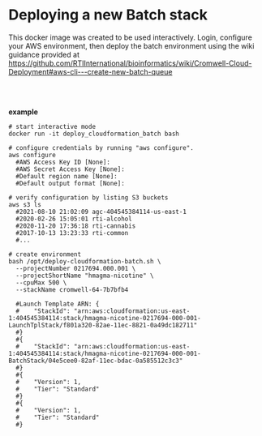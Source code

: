 # Deploying a new Batch stack
This docker image was created to be used interactively. Login, configure your AWS environment, then deploy the batch environment using the wiki guidance provided at
 https://github.com/RTIInternational/bioinformatics/wiki/Cromwell-Cloud-Deployment#aws-cli---create-new-batch-queue

<br><br>

**example**
```
# start interactive mode
docker run -it deploy_cloudformation_batch bash

# configure credentials by running "aws configure".
aws configure
  #AWS Access Key ID [None]:
  #AWS Secret Access Key [None]:
  #Default region name [None]:
  #Default output format [None]:
  
# verify configuration by listing S3 buckets  
aws s3 ls
  #2021-08-10 21:02:09 agc-404545384114-us-east-1
  #2020-02-26 15:05:01 rti-alcohol
  #2020-11-20 17:36:18 rti-cannabis
  #2017-10-13 13:23:33 rti-common
  #...
  
# create environment
bash /opt/deploy-cloudformation-batch.sh \
  --projectNumber 0217694.000.001 \
  --projectShortName "hmagma-nicotine" \
  --cpuMax 500 \
  --stackName cromwell-64-7b7bfb4
  
  #Launch Template ARN: {
  #    "StackId": "arn:aws:cloudformation:us-east-1:404545384114:stack/hmagma-nicotine-0217694-000-001-LaunchTplStack/f801a320-82ae-11ec-8821-0a49dc182711"
  #}
  #{
  #    "StackId": "arn:aws:cloudformation:us-east-1:404545384114:stack/hmagma-nicotine-0217694-000-001-BatchStack/04e5cee0-82af-11ec-bdac-0a585512c3c3"
  #}
  #{
  #    "Version": 1,
  #    "Tier": "Standard"
  #}
  #{
  #    "Version": 1,
  #    "Tier": "Standard"
  #}
  ```
